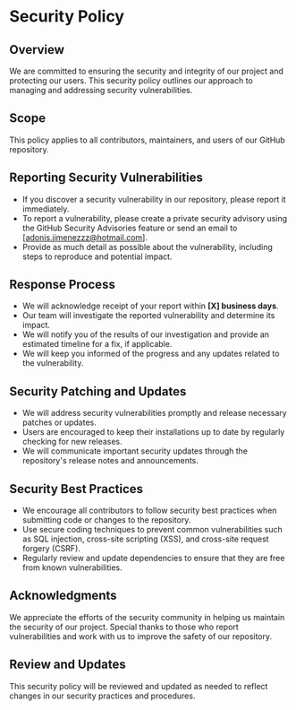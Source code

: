 
# Security Policy

## Overview
We are committed to ensuring the security and integrity of our project and protecting our users. This security policy outlines our approach to managing and addressing security vulnerabilities.

## Scope
This policy applies to all contributors, maintainers, and users of our GitHub repository.

## Reporting Security Vulnerabilities
- If you discover a security vulnerability in our repository, please report it immediately.
- To report a vulnerability, please create a private security advisory using the GitHub Security Advisories feature or send an email to [adonis.jimenezzz@hotmail.com].
- Provide as much detail as possible about the vulnerability, including steps to reproduce and potential impact.

## Response Process
- We will acknowledge receipt of your report within **[X] business days**.
- Our team will investigate the reported vulnerability and determine its impact.
- We will notify you of the results of our investigation and provide an estimated timeline for a fix, if applicable.
- We will keep you informed of the progress and any updates related to the vulnerability.

## Security Patching and Updates
- We will address security vulnerabilities promptly and release necessary patches or updates.
- Users are encouraged to keep their installations up to date by regularly checking for new releases.
- We will communicate important security updates through the repository's release notes and announcements.

## Security Best Practices
- We encourage all contributors to follow security best practices when submitting code or changes to the repository.
- Use secure coding techniques to prevent common vulnerabilities such as SQL injection, cross-site scripting (XSS), and cross-site request forgery (CSRF).
- Regularly review and update dependencies to ensure that they are free from known vulnerabilities.

## Acknowledgments
We appreciate the efforts of the security community in helping us maintain the security of our project. Special thanks to those who report vulnerabilities and work with us to improve the safety of our repository.

## Review and Updates
This security policy will be reviewed and updated as needed to reflect changes in our security practices and procedures.
